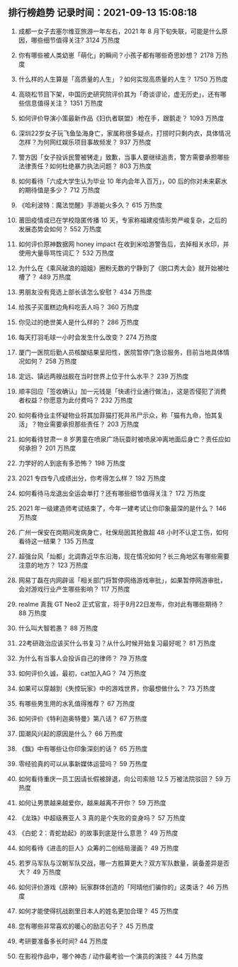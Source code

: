 
## 排行榜趋势 记录时间：2021-09-13 15:08:18
  
  1. 成都一女子去塞尔维亚旅游一年左右，2021 年 8 月下旬失联，可能是什么原因，哪些细节值得关注? 3124 万热度
    
  2. 你有哪些被人类幼崽「萌化」的瞬间？小孩子都有哪些奇思妙想？ 2178 万热度
    
  3. 什么样的人生算是「高质量的人生」？如何实现高质量的人生？ 1750 万热度
    
  4. 高晓松节目下架，中国历史研究院评价其为「奇谈谬论，虚无历史」，还有哪些信息值得关注？ 1351 万热度
    
  5. 如何评价导演小策最新作品《妇仇者联盟》:枪在手，跟鹅走？ 1093 万热度
    
  6. 深圳22岁女子玩飞鱼坠海身亡，家属称很多疑点，打捞时只剩内衣，具体情况怎样？为何网红娱乐项目事故频发？ 937 万热度
    
  7. 警方因「女子投诉民警被铐走」致歉，当事人要继续追责，警方需要承担哪些法律责任？如何杜绝暴力执法问题？ 803 万热度
    
  8. 如何看待「六成大学生认为毕业 10 年内会年入百万」，00 后的你对未来薪水的期待值是多少？ 712 万热度
    
  9. 《哈利波特：魔法觉醒》手游能火多久？ 615 万热度
    
  10. 莆田疫情或已在学校隐匿传播 10 天，专家称福建疫情形势严峻复杂，之后的发展态势会如何？ 552 万热度
    
  11. 如何评价原神数据网 honey impact 在收到米哈游警告后，去掉相关水印，并使用大量辱骂性词汇？ 532 万热度
    
  12. 为什么在《乘风破浪的姐姐》圈粉无数的宁静到了《脱口秀大会》就开始被吐槽了？ 489 万热度
    
  13. 男朋友没有竞选上部长该怎么安慰？ 434 万热度
    
  14. 给孩子买蛋糕边角料吃丢人吗？ 360 万热度
    
  15. 你见过的绝世美人是什么样的？ 286 万热度
    
  16. 每天打羽毛球一小时会发生什么改变？ 274 万热度
    
  17. 厦门一医院后勤人员核酸结果呈阳性，医院暂停门急诊服务，目前当地具体情况如何？ 258 万热度
    
  18. 定远、镇远两艘战舰在当时世界上位于什么水平？ 239 万热度
    
  19. 顺丰回应「签收确认」加一元钱是「快递行业通行做法」，这是否侵犯了消费者权益？你愿意为此付费吗？ 232 万热度
    
  20. 如何看待业主怀疑物业将其加菲猫打死并吊尸示众，称「猫有九命，怕其复活」？物业需要承担那些责任？ 203 万热度
    
  21. 如何看待甘肃一 8 岁男童在喷泉广场玩耍时被喷泉冲离地面后身亡？责任应如何承担？ 201 万热度
    
  22. 力学好的人到底有多恐怖？ 198 万热度
    
  23. 2021 专四专八成绩出分，你考得怎么样？ 192 万热度
    
  24. 如何看待马龙退出全运会单打？还有哪些细节值得关注？ 172 万热度
    
  25. 2021 年一级建造师考试结束了，今年一建考试让你印象最深的是什么？ 146 万热度
    
  26. 广州一保安在岗期间发病身亡，社保局因其抢救超 48 小时不认定工伤，如何看待这一结果？ 135 万热度
    
  27. 超强台风「灿都」北调靠近华东沿海，现在情况如何？长三角地区有哪些需要注意的地方？ 123 万热度
    
  28. 网易丁磊在内网辟谣「相关部门将暂停网络游戏审批」，如果暂停网游审批，会对游戏行业产生哪些影响？ 117 万热度
    
  29. realme 真我 GT Neo2 正式官宣，将于9月22日发布，你对此有哪些期待？ 88 万热度
    
  30. 什么叫大智若愚？ 88 万热度
    
  31. 22考研政治应该买什么书复习？从什么时候开始复习最好呢？ 81 万热度
    
  32. 为什么有当事人会投诉自己的律师？ 79 万热度
    
  33. 如何评价久诚，最初，cat加入AG？ 74 万热度
    
  34. 如果可以穿越到《失控玩家》中的游戏世界，你最想做什么？ 73 万热度
    
  35. 有哪些男生用的水乳值得推荐？ 67 万热度
    
  36. 如何评价《特利迦奥特曼》第八话？ 67 万热度
    
  37. 国潮风兴起的原因是什么？ 66 万热度
    
  38. 《飘》中有哪些让你印象深刻的话？ 65 万热度
    
  39. 零经验真的可以从事新媒体运营吗？ 59 万热度
    
  40. 如何看待重庆一员工因请长假被辞退，向公司索赔 12.5 万被法院驳回？ 59 万热度
    
  41. 如何让男票越来越爱你，越来越离不开你？ 59 万热度
    
  42. 《龙珠》中超级赛亚人 3 真的是个失败的变身吗？ 57 万热度
    
  43. 《白蛇 2：青蛇劫起》的故事到底是什么意思？ 49 万热度
    
  44. 如何看待《进击的巨人》众筹的二创结局漫画？ 49 万热度
    
  45. 若罗马军队与汉朝军队交战，哪一方胜算更大？双方军队数量，装备差异是否大？ 49 万热度
    
  46. 如何评价游戏《原神》玩家群体创造的「阿晴他们骗你的」这类话？ 46 万热度
    
  47. 如何才能使得抗战剧里日本人的姓名更加合理？ 45 万热度
    
  48. 您有哪些非常喜欢的暖心的励志句子？ 45 万热度
    
  49. 考研要准备多长时间? 44 万热度
    
  50. 在影视作品中，哪个神态 / 动作最考验一个演员的演技？ 44 万热度
    